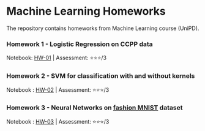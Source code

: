 # Machine Learning Homeworks

The repository contains homeworks from Machine Learning course (UniPD).

### Homework 1 - Logistic Regression on CCPP data

Notebook: [HW-01](https://github.com/werefin/ML-Homeworks/blob/main/ML-HW-01/ML-HW-01-Logistic-Regression.ipynb) | Assessment: ⭐⭐⭐/3

### Homework 2 - SVM for classification with and without kernels

Notebook : [HW-02](https://github.com/werefin/ML-Homeworks/blob/main/ML-HW-02/ML-HW-02-SVM.ipynb) | Assessment: ⭐⭐⭐/3

### Homework 3 - Neural Networks on [fashion MNIST](https://github.com/zalandoresearch/fashion-mnist) dataset

Notebook : [HW-03](https://github.com/werefin/ML-Homeworks/blob/main/ML-HW-03/ML-HW-03-Neural-Networks.ipynb) | Assessment: ⭐⭐⭐/3
